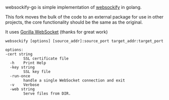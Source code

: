 websockify-go is simple implementation of [websockify](https://github.com/novnc/websockify) in golang.

This fork moves the bulk of the code to an external package for use in other projects, the core functionality
should be the same as the original.

It uses [Gorilla WebSocket](https://github.com/gorilla/websocket) (thanks for great work)

```
websockify [options] [source_addr]:source_port target_addr:target_port
```

```
options:
-cert string
        SSL certificate file
  -h    Print Help
  -key string
        SSL key file
  -run-once
        handle a single WebSocket connection and exit
  -v    Verbose
  -web string
        Serve files from DIR.
```
